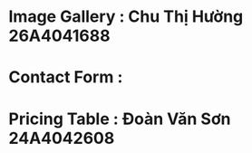 # Image Gallery : Chu Thị Hường 26A4041688
# Contact Form :
# Pricing Table : Đoàn Văn Sơn 24A4042608
